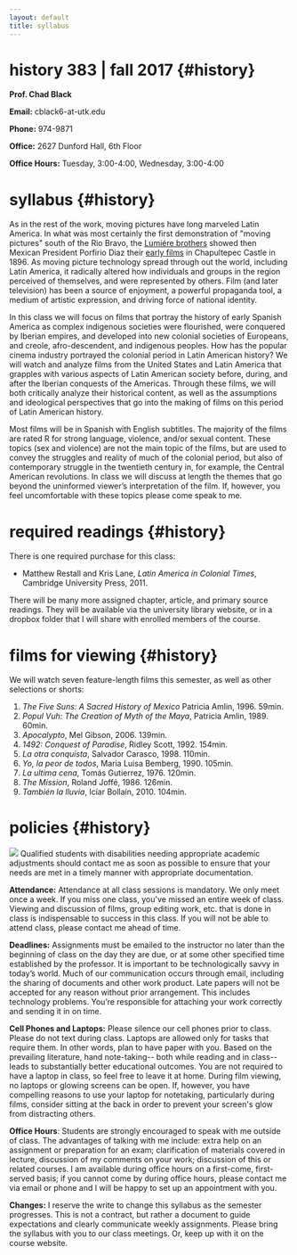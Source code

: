 ```yaml
---
layout: default
title: syllabus
---
```


# history 383 | fall 2017 {#history}

**Prof. Chad Black**

**Email:** cblack6-at-utk.edu

**Phone:** 974-9871

**Office:** 2627 Dunford Hall, 6th Floor

**Office Hours:** Tuesday, 3:00-4:00, Wednesday, 3:00-4:00

# syllabus {#history}


As in the rest of the work, moving pictures have long marveled Latin America.
In what was most certainly the first demonstration of  "moving pictures" south
of the Rio Bravo, the [Lumiére
brothers](http://www.earlycinema.com/pioneers/lumiere_bio.html) showed then
Mexican President Porfirio Diaz their [early films](https://www.youtube.com/watch?v=4nj0vEO4Q6s)
in Chapultepec Castle in 1896. As moving picture technology spread through out the world, including
Latin America, it radically altered how individuals and groups in the region
perceived of themselves, and were represented by others. Film (and later
television) has been a source of enjoyment, a powerful propaganda tool, a
medium of artistic expression, and driving force of national identity. 

In this class we will focus on films that portray the history of early Spanish 
America as complex indigenous societies were flourished, were conquered by
Iberian empires, and developed into new colonial societies of Europeans, and
creole, afro-descendent, and indigenous peoples. How has the popular cinema
industry portrayed the colonial period in Latin American history? We will watch
and analyze films from the United States and Latin America that grapples with
various aspects of Latin American society before, during, and after the Iberian
conquests of the Americas. Through these films, we will both critically analyze
their historical content, as well as the assumptions and ideological
perspectives that go into the making of films on this period of Latin American
history.

Most films will be in Spanish with English subtitles. The majority of the films are rated R for strong language, violence, and/or sexual content. These topics (sex and violence) are not the main topic of the films, but are used to convey the struggles and reality of much of the colonial period, but also of contemporary struggle in the twentieth century in, for example, the Central American revolutions. In class we will discuss at length the themes that go beyond the uninformed viewer’s interpretation of the film. If, however, you feel uncomfortable with these topics please come speak to me.



# required readings {#history}



There is one required purchase for this class:

*  Matthew Restall and Kris Lane, *Latin America in Colonial Times*, Cambridge
University Press, 2011.

There will be many more assigned chapter, article, and primary source readings.
They will be available via the university library website, or in a dropbox
folder that I will share with enrolled members of the course. 

# films for viewing {#history}

We will watch seven feature-length films this semester, as well as other selections or shorts:

1. *The Five Suns: A Sacred History of Mexico* Patricia Amlin, 1996. 59min.
2. *Popul Vuh: The Creation of Myth of the Maya*, Patricia Amlin, 1989. 60min.
3. *Apocalypto*, Mel Gibson, 2006. 139min.
4. *1492: Conquest of Paradise*, Ridley Scott, 1992. 154min.
5. *La otra conquista*, Salvador Carasco, 1998. 110min.
6. *Yo, la peor de todos*, Maria Luisa Bemberg, 1990. 105min.
7. *La ultima cena*, Tomás Gutierrez, 1976. 120min.
8. *The Mission*, Roland Joffé, 1986. 126min.
9. *También la lluvia*, Icíar Bollaín, 2010. 104min.


# policies {#history}


![](http://chadblack.net/511S2012/media/images/disability.png) Qualified
students with disabilities needing appropriate academic adjustments should
contact me as soon as possible to ensure that your needs are met in a timely
manner with appropriate documentation.

**Attendance:** Attendance at all class sessions is mandatory. We only meet
once a week. If you miss one class, you've missed an entire week of class.
Viewing and discussion of films, group editing work, etc. that is done in class
is indispensable to success in this class. If you will not be able to attend
class, please contact me ahead of time.

**Deadlines:** Assignments must be emailed to the instructor no later than the
beginning of class on the day they are due, or at some other specified time
established by the professor. It is important to be technologically savvy in
today’s world. Much of our communication occurs through email, including the
sharing of documents and other work product. Late papers will not be accepted
for any reason without prior arrangement. This includes technology problems.
You’re responsible for attaching your work correctly and sending it in on time.

**Cell Phones and Laptops:** Please silence our cell phones prior to class.
Please do not text during class. Laptops are allowed only for tasks that require
them. In other words, plan to have paper with you. Based on the prevailing
literature, hand note-taking-- both while reading and in class-- leads to
substantially better educational outcomes. You are not required to have a laptop
in class, so feel free to leave it at home. During film viewing, no laptops or
glowing screens can be open. If, however, you have compelling reasons to use
your laptop for notetaking, particularly during films, consider sitting at the
back in order to prevent your screen's glow from distracting others. 

**Office Hours**: Students are strongly encouraged to speak with me outside of
class. The advantages of talking with me include: extra help on an assignment
or preparation for an exam; clarification of materials covered in lecture,
discussion of my comments on your work; discussion of this or related courses.
I am available during office hours on a first-come, first-served basis; if you
cannot come by during office hours, please contact me via email or phone and I
will be happy to set up an appointment with you.

**Changes:** I reserve the write to change this syllabus as the semester
progresses. This is not a contract, but rather a document to guide expectations
and clearly communicate weekly assignments. Please bring the syllabus with you
to our class meetings. Or, keep up with it on the course website.




